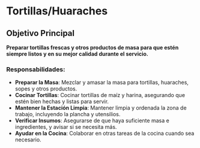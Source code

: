 # Tortillas/Huaraches

## Objetivo Principal

**Preparar tortillas frescas y otros productos de masa para que estén siempre listos y en su mejor calidad durante el servicio.**

### Responsabilidades:

- **Preparar la Masa**: Mezclar y amasar la masa para tortillas, huaraches, sopes y otros productos.
- **Cocinar Tortillas**: Cocinar tortillas de maíz y harina, asegurando que estén bien hechas y listas para servir.
- **Mantener la Estación Limpia**: Mantener limpia y ordenada la zona de trabajo, incluyendo la plancha y utensilios.
- **Verificar Insumos**: Asegurarse de que haya suficiente masa e ingredientes, y avisar si se necesita más.
- **Ayudar en la Cocina**: Colaborar en otras tareas de la cocina cuando sea necesario.
